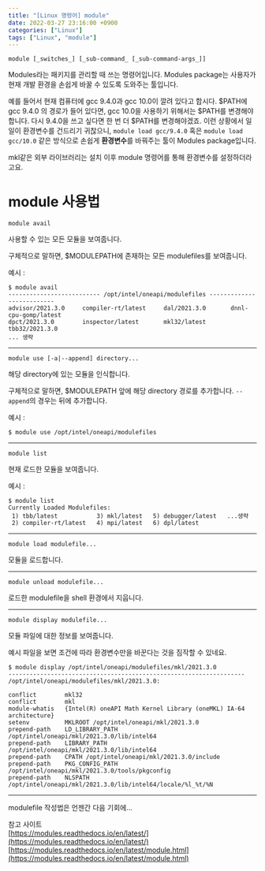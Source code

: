 ```yaml
---
title: "[Linux 명령어] module"
date: 2022-03-27 23:16:00 +0900
categories: ["Linux"]
tags: ["Linux", "module"]
---
```


`module [_switches_] [_sub-command_ [_sub-command-args_]]`

Modules라는 패키지를 관리할 때 쓰는 명령어입니다.
Modules package는 사용자가 현재 개발 환경을 손쉽게 바꿀 수 있도록 도와주는 툴입니다.

예를 들어서 현재 컴퓨터에 gcc 9.4.0과 gcc 10.0이 깔려 있다고 합시다. $PATH에 gcc 9.4.0 의 경로가 들어 있다면, gcc 10.0을 사용하기 위해서는 $PATH를 변경해야 합니다. 다시 9.4.0을 쓰고 싶다면 한 번 더 $PATH를 변경해야겠죠.
이런 상황에서 일일이 환경변수를 건드리기 귀찮으니, `module load gcc/9.4.0` 혹은 `module load gcc/10.0` 같은 방식으로 손쉽게 **환경변수**를 바꿔주는 툴이 Modules package입니다.

mkl같은 외부 라이브러리는 설치 이후 module 명령어를 통해 환경변수를 설정하더라고요.

# module 사용법
`module avail`

사용할 수 있는 모든 모듈을 보여줍니다.

구체적으로 말하면, $MODULEPATH에 존재하는 모든 modulefiles를 보여줍니다.

예시 :
```terminal
$ module avail
-------------------------- /opt/intel/oneapi/modulefiles --------------------------
advisor/2021.3.0     compiler-rt/latest     dal/2021.3.0       dnnl-cpu-gomp/latest
dpct/2021.3.0        inspector/latest       mkl32/latest       tbb32/2021.3.0
... 생략
```
<hr>

`module use [-a|--append] directory...`

해당 directory에 있는 모듈을 인식합니다.

구체적으로 말하면, $MODULEPATH 앞에 해당 directory 경로를 추가합니다. `--append`의 경우는 뒤에 추가합니다.

예시 :
```terminal
$ module use /opt/intel/oneapi/modulefiles
```

<hr>

`module list`

현재 로드한 모듈을 보여줍니다.

예시 :
```terminal
$ module list
Currently Loaded Modulefiles:
 1) tbb/latest           3) mkl/latest   5) debugger/latest   ...생략
 2) compiler-rt/latest   4) mpi/latest   6) dpl/latest
```

<hr>

`module load modulefile...`

모듈을 로드합니다.

<hr>

`module unload modulefile...`

로드한 modulefile을 shell 환경에서 지웁니다.

<hr>

`module display modulefile...`

모듈 파일에 대한 정보를 보여줍니다.

예시 파일을 보면 조건에 따라 환경변수만을 바꾼다는 것을 짐작할 수 있네요.
```terminal
$ module display /opt/intel/oneapi/modulefiles/mkl/2021.3.0
-------------------------------------------------------------------
/opt/intel/oneapi/modulefiles/mkl/2021.3.0:

conflict        mkl32
conflict        mkl
module-whatis   {Intel(R) oneAPI Math Kernel Library (oneMKL) IA-64 architecture}
setenv          MKLROOT /opt/intel/oneapi/mkl/2021.3.0
prepend-path    LD_LIBRARY_PATH /opt/intel/oneapi/mkl/2021.3.0/lib/intel64
prepend-path    LIBRARY_PATH /opt/intel/oneapi/mkl/2021.3.0/lib/intel64
prepend-path    CPATH /opt/intel/oneapi/mkl/2021.3.0/include
prepend-path    PKG_CONFIG_PATH /opt/intel/oneapi/mkl/2021.3.0/tools/pkgconfig
prepend-path    NLSPATH /opt/intel/oneapi/mkl/2021.3.0/lib/intel64/locale/%l_%t/%N
```
<hr>

modulefile 작성법은 언젠간 다음 기회에...

참고 사이트<br>
[https://modules.readthedocs.io/en/latest/](https://modules.readthedocs.io/en/latest/)
[https://modules.readthedocs.io/en/latest/module.html](https://modules.readthedocs.io/en/latest/module.html)